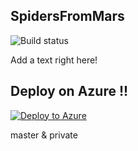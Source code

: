 ## SpidersFromMars

![Build status](http://win-kbjv8rpni24:8080/tfs/DefaultCollection/_apis/public/build/definitions/7460e9e9-10af-4c4d-8f9c-da2874a5040d/1/badge)

Add a text right here!

## Deploy on Azure  !!
 [![Deploy to Azure](https://azuredeploy.net/deploybutton.png)](https://azuredeploy.net/)  
 
 
 master & private
